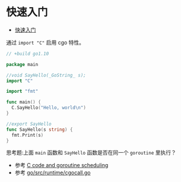 # 快速入门

- [快速入门](#快速入门)

通过 `import "C"` 启用 cgo 特性。

```go
// +build go1.10

package main

//void SayHello(_GoString_ s);
import "C"

import "fmt"

func main() {
  C.SayHello("Hello, world\n")
}

//export SayHello
func SayHello(s string) {
  fmt.Print(s)
}
```

思考题:上面 `main` 函数和 `SayHello` 函数是否在同一个 `goroutine` 里执行？

- 参考 [C code and goroutine scheduling](https://stackoverflow.com/questions/28354141/c-code-and-goroutine-scheduling)
- 参考 [go/src/runtime/cgocall.go](https://github.com/golang/go/blob/master/src/runtime/cgocall.go)
